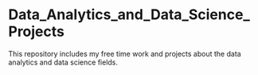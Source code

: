 # Data_Analytics_and_Data_Science_Projects
This repository includes my free time work and projects about the data analytics and data science fields.
